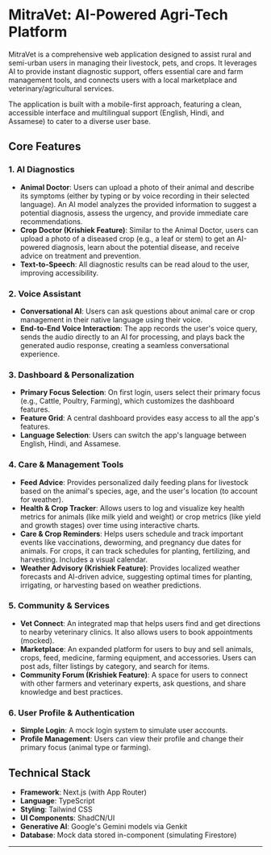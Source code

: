 # MitraVet: AI-Powered Agri-Tech Platform

MitraVet is a comprehensive web application designed to assist rural and semi-urban users in managing their livestock, pets, and crops. It leverages AI to provide instant diagnostic support, offers essential care and farm management tools, and connects users with a local marketplace and veterinary/agricultural services.

The application is built with a mobile-first approach, featuring a clean, accessible interface and multilingual support (English, Hindi, and Assamese) to cater to a diverse user base.

## Core Features

### 1. **AI Diagnostics**
-   **Animal Doctor**: Users can upload a photo of their animal and describe its symptoms (either by typing or by voice recording in their selected language). An AI model analyzes the provided information to suggest a potential diagnosis, assess the urgency, and provide immediate care recommendations.
-   **Crop Doctor (Krishiek Feature)**: Similar to the Animal Doctor, users can upload a photo of a diseased crop (e.g., a leaf or stem) to get an AI-powered diagnosis, learn about the potential disease, and receive advice on treatment and prevention.
-   **Text-to-Speech**: All diagnostic results can be read aloud to the user, improving accessibility.

### 2. **Voice Assistant**
-   **Conversational AI**: Users can ask questions about animal care or crop management in their native language using their voice.
-   **End-to-End Voice Interaction**: The app records the user's voice query, sends the audio directly to an AI for processing, and plays back the generated audio response, creating a seamless conversational experience.

### 3. **Dashboard & Personalization**
-   **Primary Focus Selection**: On first login, users select their primary focus (e.g., Cattle, Poultry, Farming), which customizes the dashboard features.
-   **Feature Grid**: A central dashboard provides easy access to all the app's features.
-   **Language Selection**: Users can switch the app's language between English, Hindi, and Assamese.

### 4. **Care & Management Tools**
-   **Feed Advice**: Provides personalized daily feeding plans for livestock based on the animal's species, age, and the user's location (to account for weather).
-   **Health & Crop Tracker**: Allows users to log and visualize key health metrics for animals (like milk yield and weight) or crop metrics (like yield and growth stages) over time using interactive charts.
-   **Care & Crop Reminders**: Helps users schedule and track important events like vaccinations, deworming, and pregnancy due dates for animals. For crops, it can track schedules for planting, fertilizing, and harvesting. Includes a visual calendar.
-   **Weather Advisory (Krishiek Feature)**: Provides localized weather forecasts and AI-driven advice, suggesting optimal times for planting, irrigating, or harvesting based on weather predictions.

### 5. **Community & Services**
-   **Vet Connect**: An integrated map that helps users find and get directions to nearby veterinary clinics. It also allows users to book appointments (mocked).
-   **Marketplace**: An expanded platform for users to buy and sell animals, crops, feed, medicine, farming equipment, and accessories. Users can post ads, filter listings by category, and search for items.
-   **Community Forum (Krishiek Feature)**: A space for users to connect with other farmers and veterinary experts, ask questions, and share knowledge and best practices.

### 6. **User Profile & Authentication**
-   **Simple Login**: A mock login system to simulate user accounts.
-   **Profile Management**: Users can view their profile and change their primary focus (animal type or farming).

## Technical Stack

-   **Framework**: Next.js (with App Router)
-   **Language**: TypeScript
-   **Styling**: Tailwind CSS
-   **UI Components**: ShadCN/UI
-   **Generative AI**: Google's Gemini models via Genkit
-   **Database**: Mock data stored in-component (simulating Firestore)

---

